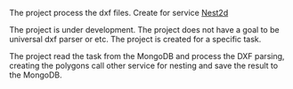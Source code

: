 The project process the dxf files. Create for service [Nest2d](https://nest2d.stelamashchuk.dev)

The project is under development. The project does not have a goal to be universal dxf parser or etc. The project is created for a specific task.

The project read the task from the MongoDB and process the DXF parsing, creating the polygons call other service for nesting and save the result to the MongoDB.
